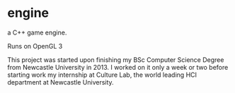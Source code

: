 engine
======

a C++ game engine.

Runs on OpenGL 3

This project was started upon finishing my BSc Computer Science Degree from Newcastle University in 2013. I worked on it only a week or two before starting work my internship at Culture Lab, the world leading HCI department at Newcastle University.
